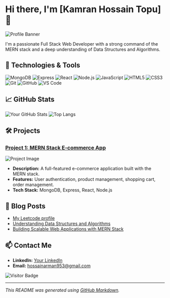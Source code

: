 # Hi there, I'm [Kamran Hossain Topu] 👋

![Profile Banner](https://yourimageurl.com/banner.png)

I'm a passionate Full Stack Web Developer with a strong command of the MERN stack and a deep understanding of Data Structures and Algorithms.

## 🔧 Technologies & Tools

![MongoDB](https://img.shields.io/badge/-MongoDB-4EA94B?style=flat-square&logo=mongodb&logoColor=white)
![Express](https://img.shields.io/badge/-Express-black?style=flat-square&logo=express&logoColor=white)
![React](https://img.shields.io/badge/-React-blue?style=flat-square&logo=react&logoColor=white)
![Node.js](https://img.shields.io/badge/-Node.js-green?style=flat-square&logo=node.js&logoColor=white)
![JavaScript](https://img.shields.io/badge/-JavaScript-F7DF1E?style=flat-square&logo=javascript&logoColor=black)
![HTML5](https://img.shields.io/badge/-HTML5-E34F26?style=flat-square&logo=html5&logoColor=white)
![CSS3](https://img.shields.io/badge/-CSS3-1572B6?style=flat-square&logo=css3&logoColor=white)
![Git](https://img.shields.io/badge/-Git-F05032?style=flat-square&logo=git&logoColor=white)
![GitHub](https://img.shields.io/badge/-GitHub-181717?style=flat-square&logo=github&logoColor=white)
![VS Code](https://img.shields.io/badge/-VS%20Code-007ACC?style=flat-square&logo=visual-studio-code&logoColor=white)

## 📈 GitHub Stats

![Your GitHub Stats](https://github-readme-stats.vercel.app/api?username=yourusername&show_icons=true&theme=radical)
![Top Langs](https://github-readme-stats.vercel.app/api/top-langs/?username=MuhammadTopu&layout=compact&theme=radical)

## 🛠️ Projects

### [Project 1: MERN Stack E-commerce App]([https](https://jatra.onrender.com/listings):)
![Project Image](https://media.licdn.com/dms/image/D5622AQGbfSsvUMlDyg/feedshare-shrink_1280/0/1699631561907?e=1721865600&v=beta&t=2oDigVAmzfSgbaaE9nTXrDSmNZGAHvBf1s7e9FFfLbw)
- **Description:** A full-featured e-commerce application built with the MERN stack.
- **Features:** User authentication, product management, shopping cart, order management.
- **Tech Stack:** MongoDB, Express, React, Node.js

## 📝 Blog Posts
- [My Leetcode profile](https://leetcode.com/Kamran_Hossain_Topu/)
- [Understanding Data Structures and Algorithms](https://leetcode.com/problems/maximum-subarray/solutions/5056886/kadanes-algorithm-on/)
- [Building Scalable Web Applications with MERN Stack](https://www.linkedin.com/posts/kamranhossaintopu_apnacollege-fullstackwebdevelopment-activity-7128771470201131008-eQYY?utm_source=share&utm_medium=member_desktop)

## 📫 Contact Me

- **LinkedIn:** [Your LinkedIn](https://www.linkedin.com/in/kamranhossaintopu/)
- **Email:** hossainarman953@gmail.com

![Visitor Badge](https://visitor-badge.glitch.me/badge?page_id=MuhammmadTopu.Simon-Game)

---

*This README was generated using [GitHub Markdown](https://guides.github.com/features/mastering-markdown/).*

